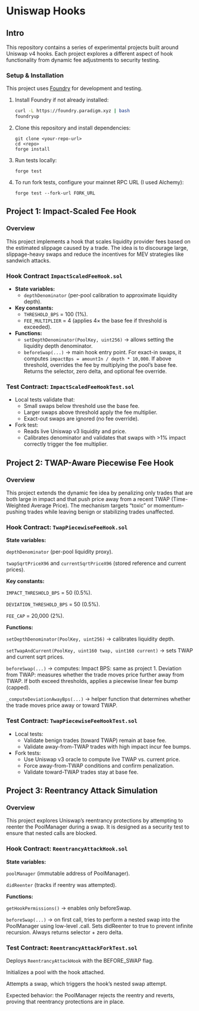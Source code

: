 # Uniswap Hooks

## Intro  

This repository contains a series of experimental projects built around Uniswap v4 hooks. Each project explores a different aspect of hook functionality from dynamic fee adjustments to security testing.  

### Setup & Installation  
This project uses [Foundry](https://book.getfoundry.sh/) for development and testing.  

1. Install Foundry if not already installed:  
   ```bash
   curl -L https://foundry.paradigm.xyz | bash
   foundryup
   ```

2. Clone this repository and install dependencies:
    ```
    git clone <your-repo-url>
    cd <repo>
    forge install
    ```
3. Run tests locally:
    ```
    forge test
    ```
4. To run fork tests, configure your mainnet RPC URL (I used Alchemy):
    ```
    forge test --fork-url FORK_URL
    ```

## Project 1: Impact-Scaled Fee Hook
### Overview
This project implements a hook that scales liquidity provider fees based on the estimated slippage caused by a trade. The idea is to discourage large, slippage-heavy swaps and reduce the incentives for MEV strategies like sandwich attacks.
### Hook Contract ``` ImpactScaledFeeHook.sol ```
- **State variables:**
    - ```depthDenominator``` (per-pool calibration to approximate liquidity depth).
- **Key constants:**
    - ```THRESHOLD_BPS``` = 100 (1%).
    - ```FEE_MULTIPLIER``` = 4 (applies 4× the base fee if threshold is exceeded).
- **Functions:**
    - ```setDepthDenominator(PoolKey, uint256)``` → allows setting the liquidity depth denominator.
    - ```beforeSwap(...)``` → main hook entry point. For exact-in swaps, it computes ```impactBps = amountIn / depth * 10,000```. If above threshold, overrides the fee by multiplying the pool’s base fee. Returns the selector, zero delta, and optional fee override.

### Test Contract: ```ImpactScaledFeeHookTest.sol```
- Local tests validate that:
    - Small swaps below threshold use the base fee.
    - Larger swaps above threshold apply the fee multiplier.
    - Exact-out swaps are ignored (no fee override).
- Fork test:
    - Reads live Uniswap v3 liquidity and price.
    - Calibrates denominator and validates that swaps with >1% impact correctly trigger the fee multiplier.

## Project 2: TWAP-Aware Piecewise Fee Hook
### Overview
This project extends the dynamic fee idea by penalizing only trades that are both large in impact and that push price away from a recent TWAP (Time-Weighted Average Price). The mechanism targets “toxic” or momentum-pushing trades while leaving benign or stabilizing trades unaffected.
### Hook Contract: ```TwapPiecewiseFeeHook.sol```
**State variables:**

```depthDenominator``` (per-pool liquidity proxy).

```twapSqrtPriceX96``` and ```currentSqrtPriceX96``` (stored reference and current prices).

**Key constants:**

```IMPACT_THRESHOLD_BPS``` = 50 (0.5%).

```DEVIATION_THRESHOLD_BPS``` = 50 (0.5%).

```FEE_CAP``` = 20,000 (2%).

**Functions:**

```setDepthDenominator(PoolKey, uint256)``` → calibrates liquidity depth.

```setTwapAndCurrent(PoolKey, uint160 twap, uint160 current)``` → sets TWAP and current sqrt prices.

```beforeSwap(...)``` → computes:
Impact BPS: same as project 1.
Deviation from TWAP: measures whether the trade moves price further away from TWAP.
If both exceed thresholds, applies a piecewise linear fee bump (capped).

```_computeDeviationAwayBps(...)``` → helper function that determines whether the trade moves price away or toward TWAP.

### Test Contract: ```TwapPiecewiseFeeHookTest.sol```
- Local tests:
    - Validate benign trades (toward TWAP) remain at base fee.
    - Validate away-from-TWAP trades with high impact incur fee bumps.
- Fork tests:
    - Use Uniswap v3 oracle to compute live TWAP vs. current price.
    - Force away-from-TWAP conditions and confirm penalization.
    - Validate toward-TWAP trades stay at base fee.


## Project 3: Reentrancy Attack Simulation
### Overview

This project explores Uniswap’s reentrancy protections by attempting to reenter the PoolManager during a swap. It is designed as a security test to ensure that nested calls are blocked.

### Hook Contract: ```ReentrancyAttackHook.sol```

**State variables:**

```poolManager``` (immutable address of PoolManager).

```didReenter``` (tracks if reentry was attempted).

**Functions:**

```getHookPermissions()``` → enables only beforeSwap.

```beforeSwap(...)``` → on first call, tries to perform a nested swap into the PoolManager using low-level .call. Sets didReenter to true to prevent infinite recursion. Always returns selector + zero delta.

### Test Contract: ```ReentrancyAttackForkTest.sol```

Deploys ```ReentrancyAttackHook``` with the BEFORE_SWAP flag.

Initializes a pool with the hook attached.

Attempts a swap, which triggers the hook’s nested swap attempt.

Expected behavior: the PoolManager rejects the reentry and reverts, proving that reentrancy protections are in place.
